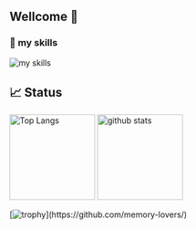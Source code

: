 ## Wellcome 👋

### 🌱 my skills
<img alt="my skills" src="https://skillicons.dev/icons?theme=light&perline=8&i=ts,nuxtjs,vue,tailwind,pinia,vite,vitest,pnpm,nodejs,flutter,dart,gcp,firebase,git,github,githubactions" />

## 📈 Status

<p align="left"> 
  <img alt="Top Langs" height="150px" src="https://github-readme-stats-nine-phi-27.vercel.app/api/top-langs/?username=memory-lovers&layout=compact&show_icons=true&count_private=true" />
  <img alt="github stats" height="150px" src="https://github-readme-stats-nine-phi-27.vercel.app/api?username=memory-lovers&count_private=true" />
</p>

[![trophy](https://github-profile-trophy.vercel.app/?username=memory-lovers&margin-w=5&rank=-C,-B,-?)](https://github.com/memory-lovers/)

<!--START_SECTION:lapras-card-->
<!--END_SECTION:lapras-card-->

<!--
**memory-lovers/memory-lovers** is a ✨ _special_ ✨ repository because its `README.md` (this file) appears on your GitHub profile.

Here are some ideas to get you started:

- 🔭 I’m currently working on ...
- 🌱 I’m currently learning ...
- 👯 I’m looking to collaborate on ...
- 🤔 I’m looking for help with ...
- 💬 Ask me about ...
- 📫 How to reach me: ...
- 😄 Pronouns: ...
- ⚡ Fun fact: ...
-->
